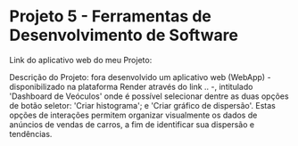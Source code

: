 # Projeto 5 - Ferramentas de Desenvolvimento de Software

Link do aplicativo web do meu Projeto: 

Descrição do Projeto: fora desenvolvido um aplicativo web (WebApp) - disponibilizado na plataforma Render através do link .. -, intitulado 'Dashboard de Veóculos' onde é possível selecionar dentre as duas opções de botão seletor: 'Criar histograma'; e 'Criar gráfico de dispersão'. Estas opções de interações permitem organizar visualmente os dados de anúncios de vendas de carros, a fim de identificar sua dispersão e tendências.